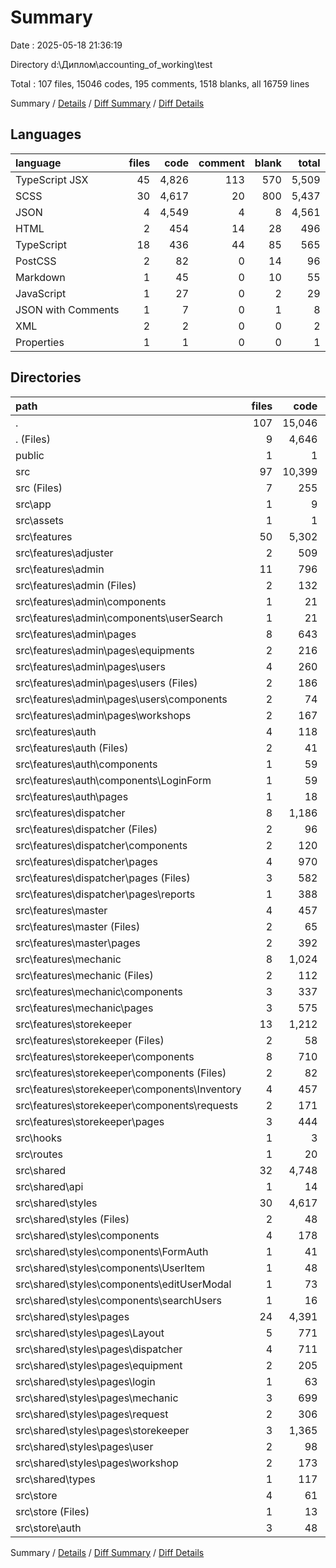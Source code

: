 # Summary

Date : 2025-05-18 21:36:19

Directory d:\\Диплом\\accounting_of_working\\test

Total : 107 files,  15046 codes, 195 comments, 1518 blanks, all 16759 lines

Summary / [Details](details.md) / [Diff Summary](diff.md) / [Diff Details](diff-details.md)

## Languages
| language | files | code | comment | blank | total |
| :--- | ---: | ---: | ---: | ---: | ---: |
| TypeScript JSX | 45 | 4,826 | 113 | 570 | 5,509 |
| SCSS | 30 | 4,617 | 20 | 800 | 5,437 |
| JSON | 4 | 4,549 | 4 | 8 | 4,561 |
| HTML | 2 | 454 | 14 | 28 | 496 |
| TypeScript | 18 | 436 | 44 | 85 | 565 |
| PostCSS | 2 | 82 | 0 | 14 | 96 |
| Markdown | 1 | 45 | 0 | 10 | 55 |
| JavaScript | 1 | 27 | 0 | 2 | 29 |
| JSON with Comments | 1 | 7 | 0 | 1 | 8 |
| XML | 2 | 2 | 0 | 0 | 2 |
| Properties | 1 | 1 | 0 | 0 | 1 |

## Directories
| path | files | code | comment | blank | total |
| :--- | ---: | ---: | ---: | ---: | ---: |
| . | 107 | 15,046 | 195 | 1,518 | 16,759 |
| . (Files) | 9 | 4,646 | 5 | 24 | 4,675 |
| public | 1 | 1 | 0 | 0 | 1 |
| src | 97 | 10,399 | 190 | 1,494 | 12,083 |
| src (Files) | 7 | 255 | 1 | 28 | 284 |
| src\\app | 1 | 9 | 0 | 3 | 12 |
| src\\assets | 1 | 1 | 0 | 0 | 1 |
| src\\features | 50 | 5,302 | 127 | 620 | 6,049 |
| src\\features\\adjuster | 2 | 509 | 18 | 35 | 562 |
| src\\features\\admin | 11 | 796 | 1 | 102 | 899 |
| src\\features\\admin (Files) | 2 | 132 | 0 | 17 | 149 |
| src\\features\\admin\\components | 1 | 21 | 0 | 4 | 25 |
| src\\features\\admin\\components\\userSearch | 1 | 21 | 0 | 4 | 25 |
| src\\features\\admin\\pages | 8 | 643 | 1 | 81 | 725 |
| src\\features\\admin\\pages\\equipments | 2 | 216 | 1 | 25 | 242 |
| src\\features\\admin\\pages\\users | 4 | 260 | 0 | 38 | 298 |
| src\\features\\admin\\pages\\users (Files) | 2 | 186 | 0 | 25 | 211 |
| src\\features\\admin\\pages\\users\\components | 2 | 74 | 0 | 13 | 87 |
| src\\features\\admin\\pages\\workshops | 2 | 167 | 0 | 18 | 185 |
| src\\features\\auth | 4 | 118 | 0 | 17 | 135 |
| src\\features\\auth (Files) | 2 | 41 | 0 | 7 | 48 |
| src\\features\\auth\\components | 1 | 59 | 0 | 8 | 67 |
| src\\features\\auth\\components\\LoginForm | 1 | 59 | 0 | 8 | 67 |
| src\\features\\auth\\pages | 1 | 18 | 0 | 2 | 20 |
| src\\features\\dispatcher | 8 | 1,186 | 35 | 137 | 1,358 |
| src\\features\\dispatcher (Files) | 2 | 96 | 6 | 10 | 112 |
| src\\features\\dispatcher\\components | 2 | 120 | 4 | 12 | 136 |
| src\\features\\dispatcher\\pages | 4 | 970 | 25 | 115 | 1,110 |
| src\\features\\dispatcher\\pages (Files) | 3 | 582 | 21 | 64 | 667 |
| src\\features\\dispatcher\\pages\\reports | 1 | 388 | 4 | 51 | 443 |
| src\\features\\master | 4 | 457 | 0 | 52 | 509 |
| src\\features\\master (Files) | 2 | 65 | 0 | 12 | 77 |
| src\\features\\master\\pages | 2 | 392 | 0 | 40 | 432 |
| src\\features\\mechanic | 8 | 1,024 | 46 | 138 | 1,208 |
| src\\features\\mechanic (Files) | 2 | 112 | 0 | 13 | 125 |
| src\\features\\mechanic\\components | 3 | 337 | 11 | 42 | 390 |
| src\\features\\mechanic\\pages | 3 | 575 | 35 | 83 | 693 |
| src\\features\\storekeeper | 13 | 1,212 | 27 | 139 | 1,378 |
| src\\features\\storekeeper (Files) | 2 | 58 | 0 | 7 | 65 |
| src\\features\\storekeeper\\components | 8 | 710 | 19 | 77 | 806 |
| src\\features\\storekeeper\\components (Files) | 2 | 82 | 1 | 12 | 95 |
| src\\features\\storekeeper\\components\\Inventory | 4 | 457 | 1 | 38 | 496 |
| src\\features\\storekeeper\\components\\requests | 2 | 171 | 17 | 27 | 215 |
| src\\features\\storekeeper\\pages | 3 | 444 | 8 | 55 | 507 |
| src\\hooks | 1 | 3 | 0 | 1 | 4 |
| src\\routes | 1 | 20 | 0 | 7 | 27 |
| src\\shared | 32 | 4,748 | 28 | 822 | 5,598 |
| src\\shared\\api | 1 | 14 | 0 | 5 | 19 |
| src\\shared\\styles | 30 | 4,617 | 20 | 800 | 5,437 |
| src\\shared\\styles (Files) | 2 | 48 | 13 | 16 | 77 |
| src\\shared\\styles\\components | 4 | 178 | 0 | 31 | 209 |
| src\\shared\\styles\\components\\FormAuth | 1 | 41 | 0 | 6 | 47 |
| src\\shared\\styles\\components\\UserItem | 1 | 48 | 0 | 9 | 57 |
| src\\shared\\styles\\components\\editUserModal | 1 | 73 | 0 | 12 | 85 |
| src\\shared\\styles\\components\\searchUsers | 1 | 16 | 0 | 4 | 20 |
| src\\shared\\styles\\pages | 24 | 4,391 | 7 | 753 | 5,151 |
| src\\shared\\styles\\pages\\Layout | 5 | 771 | 0 | 129 | 900 |
| src\\shared\\styles\\pages\\dispatcher | 4 | 711 | 2 | 131 | 844 |
| src\\shared\\styles\\pages\\equipment | 2 | 205 | 0 | 38 | 243 |
| src\\shared\\styles\\pages\\login | 1 | 63 | 0 | 12 | 75 |
| src\\shared\\styles\\pages\\mechanic | 3 | 699 | 1 | 114 | 814 |
| src\\shared\\styles\\pages\\request | 2 | 306 | 0 | 52 | 358 |
| src\\shared\\styles\\pages\\storekeeper | 3 | 1,365 | 4 | 229 | 1,598 |
| src\\shared\\styles\\pages\\user | 2 | 98 | 0 | 16 | 114 |
| src\\shared\\styles\\pages\\workshop | 2 | 173 | 0 | 32 | 205 |
| src\\shared\\types | 1 | 117 | 8 | 17 | 142 |
| src\\store | 4 | 61 | 34 | 13 | 108 |
| src\\store (Files) | 1 | 13 | 0 | 2 | 15 |
| src\\store\\auth | 3 | 48 | 34 | 11 | 93 |

Summary / [Details](details.md) / [Diff Summary](diff.md) / [Diff Details](diff-details.md)